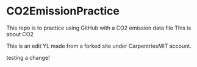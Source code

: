 # CO2EmissionPractice
 This repo is to practice using GitHub with a CO2 emission data file
This is about CO2

This is an edit YL made from a forked site under CarpentriesMIT account. 

testing a change!
